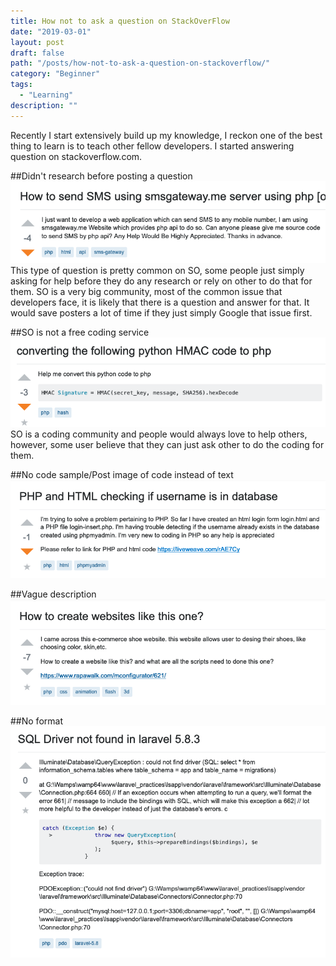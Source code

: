 ```yaml
---
title: How not to ask a question on StackOverFlow
date: "2019-03-01"
layout: post
draft: false
path: "/posts/how-not-to-ask-a-question-on-stackoverflow/"
category: "Beginner"
tags:
  - "Learning"
description: ""
---
```


Recently I start extensively build up my knowledge, I reckon one of the best thing to learn is to teach other fellow developers. I started answering question on stackoverflow.com. 

##Didn't research before posting a question
![Didn't research](./ask_for_code.png)
This type of question is pretty common on SO, some people just simply asking for help before they do any research or rely on other to do that for them. SO is a very big community, most of the common issue that developers face, it is likely that there is a question and answer for that. It would save posters a lot of time if they just simply Google that issue first.

##SO is not a free coding service
![Ask for free code](./free_code_service.png)
SO is a coding community and people would always love to help others, however, some user believe that they can just ask other to do the coding for them.

##No code sample/Post image of code instead of text
![No code](./no_code.png)

##Vague description
![Vauge](./vague.png)

##No format
![No format](./no_format.png)

